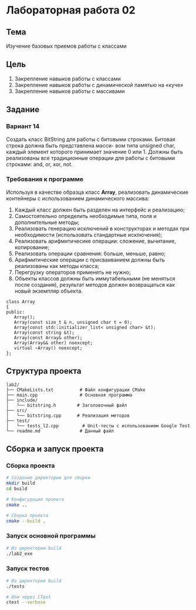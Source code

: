 # Лабораторная работа 02

## Тема

Изучение базовых приемов работы с классами

## Цель

1. Закрепление навыков работы с классами 
2. Закрепление навыков работы с динамической памятью на «куче» 
3. Закрепление навыков работы с массивами

## Задание
### Вариант 14
Создать класс BitString для работы с битовыми строками. Битовая строка должна быть представлена масси-
вом типа unsigned char, каждый элемент которого принимает значение 0 или 1. Должны быть реализованы 
все традиционные операции для работы с битовыми строками: and, or, xor, not. 

### Требования к программе
Используя в качестве образца класс **Array**, реализовать динамические контейнеры с использованием динамического массива:
1. Каждый класс должен быть разделен на интерфейс и реализацию;
2. Самостоятельно определить необходимые типа, поля и дополнительные методы;
3. Реализовать генерацию исключений в конструкторах и методах при необходимости (использовать стандартные исключения);
4. Реализовать арифмитичесике операции: сложение, вычитание, копирование;
5. Реализовать операции сравнения: больше, меньше, равно;
6. Арифмитические операции с присваиванием должны быть реализованы как методы класса;
7. Перегрузку операторов применять не нужно;
8. Объекты классов должны быть иммутабельными (не меняться после создания), результат методов должен возвращаться как новый экземпляр объекта.

```
class Array 
{  
public: 
   Array(); 
   Array(const size_t & n, unsigned char t = 0); 
   Array(const std::initializer_list< unsigned char> &t); 
   Array(const string &t); 
   Array(const Array& other); 
   Array(Array&& other) noexcept;               
   virtual ~Array() noexcept; 
};
```

## Структура проекта

```
lab2/
├── CMakeLists.txt          # Файл конфигурации CMake
├── main.cpp                # Основная программа
├── include/
│   └── bitstring.h        # Заголовочный файл
├── src/
│   └── bitstring.cpp      # Реализация методов 
├── test/
│   └── tests_l2.cpp         # Unit-тесты с использованием Google Test
└── readme.md               # Данный файл
```

## Сборка и запуск проекта

### Сборка проекта

```bash
# Создание директории для сборки
mkdir build
cd build

# Конфигурация проекта
cmake ..

# Сборка проекта
cmake --build .
```

### Запуск основной программы

```bash
# Из директории build
./lab2_exe
```

### Запуск тестов

```bash
# Из директории build
./tests

# Или через CTest
ctest --verbose
```

